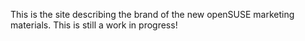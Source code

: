 This is the site describing the brand of the new openSUSE marketing materials. This is still a work in progress!
